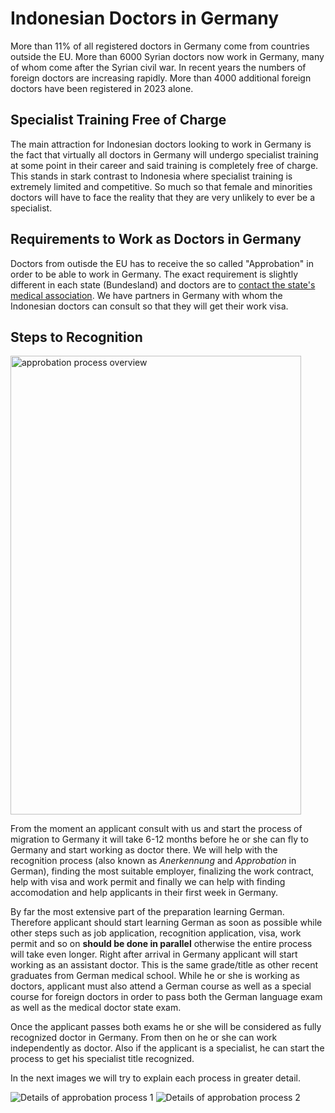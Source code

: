 # Indonesian Doctors in Germany

More than 11% of all registered doctors in Germany come from countries outside the EU. More than 6000 Syrian doctors now work in Germany, many of whom come after the Syrian civil war. In recent years the numbers of foreign doctors are increasing rapidly. More than 4000 additional foreign doctors have been registered in 2023 alone.

## Specialist Training Free of Charge

The main attraction for Indonesian doctors looking to work in Germany is the fact that virtually all doctors in Germany will undergo specialist training at some point in their career and said training is completely free of charge. This stands in stark contrast to Indonesia where specialist training is extremely limited and competitive. So much so that female and minorities doctors will have to face the reality that they are very unlikely to ever be a specialist.

## Requirements to Work as Doctors in Germany

Doctors from outisde the EU has to receive the so called "Approbation" in order to be able to work in Germany. The exact requirement is slightly different in each state (Bundesland) and doctors are to [contact the state's medical association](https://www.bundesaerztekammer.de/fileadmin/user_upload/BAEK/Themen/Aus-Fort-Weiterbildung/Ausbildung/Liste_Approbationsbehoerden_final_230424.pdf). We have partners in Germany with whom the Indonesian doctors can consult so that they will get their work visa.

## Steps to Recognition

<img src="/img/Approbation-Process.png" alt="approbation process overview" height="734" width="465" />

From the moment an applicant consult with us and start the process of migration to Germany it will take 6-12 months before he or she can fly to Germany and start working as doctor there. We will help with the recognition process (also known as *Anerkennung* and *Approbation* in German), finding the most suitable employer, finalizing the work contract, help with visa and work permit and finally we can help with finding accomodation and help applicants in their first week in Germany.

By far the most extensive part of the preparation learning German. Therefore applicant should start learning German as soon as possible while other steps such as job application, recognition application, visa, work permit and so on **should be done in parallel** otherwise the entire process will take even longer. Right after arrival in Germany applicant will start working as an assistant doctor. This is the same grade/title as other recent graduates from German medical school. While he or she is working as doctors, applicant must also attend a German course as well as a special course for foreign doctors in order to pass both the German language exam as well as the medical doctor state exam.

Once the applicant passes both exams he or she will be considered as fully recognized doctor in Germany. From then on he or she can work independently as doctor. Also if the applicant is a specialist, he can start the process to get his specialist title recognized.

In the next images we will try to explain each process in greater detail.

<img src="/img/Approbation-Process-Detail-01.png" alt="Details of approbation process 1"/>

<img src="/img/Approbation-Process-Detail-02.png" alt="Details of approbation process 2"/>

